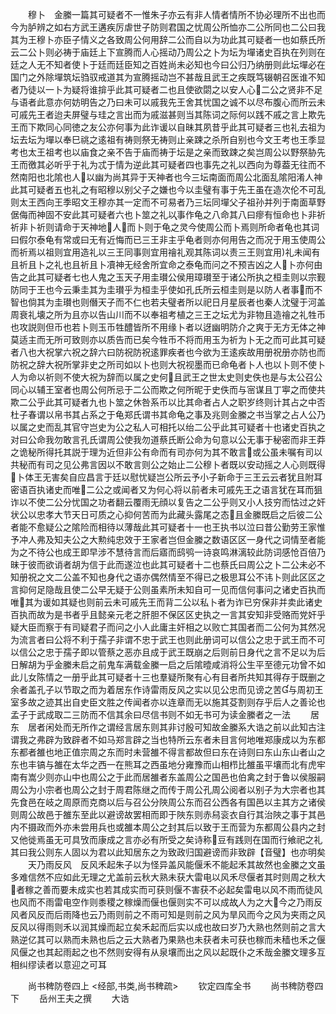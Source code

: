 <!-- { "loadSidebar": true } -->
　　穆卜　金縢一篇其可疑者不一惟朱子亦云有非人情者情所不协必理所不出也而今为胪辨之如右方武王遘疾厉虐世子防则君国之忧周公所恤亦二公所同也二公曰我其为王穆卜亦臣子情义之各致周公何用辞二公而自以为功此其可疑者一也如蔡氏所云二公卜则必祷于庙廷上下宣腾而人心摇动乃周公之卜为坛为墠诸史百执在列则在廷之人无不知者使卜于廷而廷臣知之百姓尚未必知也今曰公归乃纳册则此坛墠必在国门之外除墠筑坛驺驭戒道其为宣腾摇动岂不甚哉且武王之疾既笃辍朝召医谁不知者乃徒以一卜为疑将谁揜乎此其可疑者二也且使欲閟之以安人心二公之贤非不足与语者此意亦何妨明告之乃曰未可以戚我先王舍其忧国之诚不以尽布腹心而所云未可戚先王者迨夫屏璧与珪之言出而为戚滋甚则当其陈词之际何以践不戚之言上欺先王而下欺同心同徳之友公亦何事为此诈谖以自昧其夙昔乎此其可疑者三也礼去祖为坛去坛为墠以奉巳祧之逺祖有祷则祭无祷则止亲踈之杀所自别也今文王考也王季显考也太王祖考也以庙食之亲不告于庙而祷于坛是之亲而致踈之矣岂周公以野祭胁先王而徼其必听乎于礼为忒于情为逆此其可疑者四也事先之礼以西向为尊葢无往而不然南阳也北隂也人以幽为尚其异于天神者也今三坛南面而周公北面乱隂阳淆人神此其可疑者五也礼之有昭穆以别父子之嫌也今以圭璧有事于先王虽在造次伦不可乱则太王西向王季昭文王穆亦其一定而不可易者乃三坛同墠父子祖孙并列于南面草野倨侮而神固不安此其可疑者六也卜筮之礼以事作龟之八命其八曰瘳有恒命也卜非祈祈非卜祈则请命于天神地人而卜则于龟之灵今使周公而卜焉则所命者龟也其词曰假尔泰龟有常或曰无有近悔而已三王非主乎龟者则亦何用告之而况于用玉使周公而祈焉以祖则宜用造礼以三王同事则宜用禬礼观其陈词以责三王则宜用礼未闻有且祈且卜之礼也且祈且卜凟神无经舍所宜命之泰龟而问之不预吉凶之人卜亦何由告之此其可疑者七也人鬼之玉天子用圭瓉公侯用璋瓉至于诸公所执之桓圭则以宗觐防同于王也今云秉圭其为圭瓉乎为桓圭乎使如孔氏所云桓圭则是以防人者事而不智也倘其为圭瓉也则僭天子而不仁也若夫璧者所以祀日月星辰者也秦人沈璧于河盖周衰礼壊之所为且亦以告山川而不以奉祖考植之三王之坛尤为非物且造禬之礼牲币也攻説则但币也若卜则玉币牲醴皆所不用缘卜者以迓幽明防介之爽于无方无体之神莫适主而无所可致则亦以质告而已矣今牲币不将而用玉为祈为卜无之而可此其可疑者八也大祝掌六祝之辞六曰防祝防祝逺罪疾者也今欲为王逺疾故用册祝册亦防也而防祝之辞大祝所掌非史之所司如以卜也则大祝视墨而已命龟者卜人也以卜则不使卜人为命以祈则不使大祝为辞而以属之史何且武王之世太史则史佚也是与太公召公同心以辅王室者也周公何所忌于二公而欺之何所昵于史佚而与宻谋且丁寕之而使共欺二公乎此其可疑者九也卜筮之休咎系币以比其命者占人之职岁终则计其占之中否杜子春谓以帛书其占系之于龟郑氏谓书其命龟之事及兆则金縢之书当掌之占人公乃以属之史而乱其官守岂史为公之私人可相托以绐二公乎此其可疑者十也诸史百执之对曰公命我勿敢言孔氏谓周公使我勿道蔡氏断公命为句意以公无事于秘密而非王莽之诡秘所得托其説于理为近但非公有命而有司亦何为其不敢言或公虽未嘱有司以共秘而有司之见公弗言因以不敢言则公之始止二公穆卜者既以安动摇之人心则既得卜体王无害矣自应昌言于廷以慰忧疑岂公所云予小子新命于三王云云者犹且附耳密语百执诸史而唯二公之或闻者又为何心将以前者未可戚先王之语言犹在耳而狙诈以不使二公分忧国之功者翻云覆雨无顔以复告之二公乎则又小人技穷而怙过之奸状公以忠孝大节天日可质之心抑何苦而为此藏头露尾之态且金縢既启之后彼二公者能不愈疑公之隂险而相待以薄哉此其可疑者十一也王执书以泣曰昔公勤劳王家惟予冲人弗及知夫公之大勲纯忠效于王家者岂但金縢之数语区区一身代之词情至者能为之不待公也成王即早涉不慧待言而后寤而鸱鸮一诗哀鸣淋漓较此防词感怆百倍乃昧于彼而欲诮者胡为信于此而遂泣也此其可疑者十二也蔡氏曰周公之卜二公未必不知册祝之文二公盖不知也身代之语亦偶然情至不得已之极思耳公不讳卜则此区区之言抑何足隐哉且使二公早无疑于公则虽素所未知自可一见而信何事问之诸史百执而唯其为谖如其疑也则前云未可戚先王而背二公以私卜者为诈已穷保非并卖此诸史百执而故为是书者乎且懿亲元老之肝胆不保区区史执之一言其安知非受赂而党奸乎疑大臣而察于有司疑君子而问之小人此庸主奸相之以败亡其国者而二公何为其然况为流言者曰公将不利于孺子非谓不忠于武王也则此册词可以信公之忠于武王而不可以信公之忠于孺子即以管蔡之恶亦且成于武王既崩之后则前日身代之言不足以为后日解胡为乎金縢未启之前鬼车满载金縢一启之后隂曀咸消将公生平至德元功曾不如此儿女陈情之一册乎此其可疑者十三也羣疑所聚有心有目者所共知其得存于既删之余者盖孔子以节取之而为着居东作诗雷雨反风之实以见公忠而见谤之苦与周初王室多故之迹其出自史臣文胜之传闻者亦以连章而无以施其芟割则存乎后人之善论也孟子于武成取二三防而不信其余曰尽信书则不如无书可为读金縢者之一法
　　居东　居者闲处而无所作之谓经言居东则其非讨殷可知故金縢系大诰之前以此知古注谓我之弗辟为致辟者不如马郑言辟之当也特所云东者未目言何地唯郑康成以为东都东都者雒也地正值宗周之东而时未营雒不得言都故但曰东在诗则曰东山东山者山之东也丰镐与雒在太华之西一在熊耳之西虽地分雍豫而山相栉比雒虽平壤而北有虎牢南有嵩少则亦山中也周公之于此而居雒者东盖周公之国邑也伯禽之封于鲁以侯服嗣周公为小宗者也周公之封于周君陈继之而传于周公孔周公阅者以别子为大宗者也其先食邑在岐之周原而克商以后与召公分陜周公东而召公西各有国邑以主其方之诸侯则周公故邑于雒东至此以避谤故罢相而即于陜东则赤舄衮衣自行其治陜之事于其邑内不摄政而外亦未尝用兵也或雒本周公之封其后以致于王而营为东都周公县内之封又他徙焉虽无可具攷而康成之言亦必有所受之矣诗称豆有践则在国而行飨祀之礼其曰我公则东人固以为君以此知居东之为致政归国避谤而非致辟【音璧】也亦明矣
　　天乃雨反风　反风禾起朱子以为怪异盖风能偃禾不能起禾其故然也金縢之文虽多难信然不应如此无理之尤盖前云秋大熟未获大雷电以风禾尽偃者其时则周之秋大者稼之善而要未成实也若其成实而可获则偃不害获不必起矣雷电以风不雨而徒风也风而不雨雷电空作则黍稷之稼燥而偃也偃则实不可以成故人为之大今之乃雨反风者风反而后雨降也云乃雨则前之不雨可知是则前之风为旱风而今之风为夹雨之风反风以得雨则禾以润其燥而起立矣禾起而后实以成也故曰岁乃大熟也然则前之言大熟逆亿其可以熟而未熟也后之云大熟者乃果熟也未获者未可获也稼而未穑也禾之偃风偃之也其起雨起之也不然则安得有从泉壤而出之风以起既仆之禾哉金縢文理多互相纠缪读者以意迎之可耳

　　尚书稗防卷四上
<经部,书类,尚书稗疏>
　　钦定四库全书
　　尚书稗防卷四下
　　岳州王夫之撰
　　大诰
